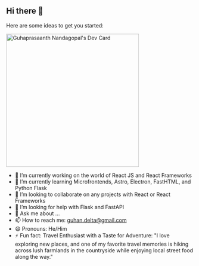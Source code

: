 ## Hi there 👋

Here are some ideas to get you started:

<a href="https://app.daily.dev/guha"><img src="https://api.daily.dev/devcards/v2/gHd4AKFNU92AskdwjSp0K.png?r=s4b&type=default" width="356" alt="Guhaprasaanth Nandagopal's Dev Card"/></a>

- 🔭 I’m currently working on the world of React JS and React Frameworks
- 🌱 I’m currently learning Microfrontends, Astro, Electron, FastHTML, and Python Flask
- 👯 I’m looking to collaborate on any projects with React or React Frameworks
- 🤔 I’m looking for help with Flask and FastAPI
- 💬 Ask me about ...
- 📫 How to reach me: guhan.delta@gmail.com
- 😄 Pronouns: He/Him
- ⚡ Fun fact: Travel Enthusiast with a Taste for Adventure: "I love exploring new places, and one of my favorite travel memories is hiking across lush farmlands in the countryside while enjoying local street food along the way."

